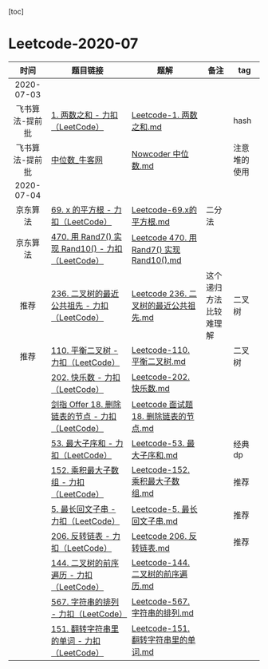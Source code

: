 [toc]

# Leetcode-2020-07


| 时间| 题目链接 | 题解| 备注| tag |
| :----: | ------------------------------------------------------------ | ---------------------------- | ----------------------------------------- | ------------ |
| 2020-07-03|||||
| 飞书算法-提前批 | [1. 两数之和 - 力扣（LeetCode）](https://leetcode-cn.com/problems/two-sum/)  | [Leetcode-1. 两数之和.md](Leetcode/Leetcode-1.%20两数之和.md) |       |    hash  | 
| 飞书算法-提前批 | [中位数_牛客网](https://www.nowcoder.com/practice/2364ff2463984f09904170cf6f67f69a?tpId=40&&tqId=21367&rp=1&ru=/activity/oj&qru=/ta/kaoyan/question-ranking) |[Nowcoder 中位数.md](Nowcoder/Nowcoder-中位数.md) |  | 注意堆的使用 |
| 2020-07-04 | || 
| 京东算法 | [69. x 的平方根 - 力扣（LeetCode）](https://leetcode-cn.com/problems/sqrtx/) | [Leetcode-69.x的平方根.md](Leetcode/Leetcode-69.%20x%20的平方根.md)| 二分法| 
|  京东算法 | [470. 用 Rand7() 实现 Rand10() - 力扣（LeetCode）](https://leetcode-cn.com/problems/implement-rand10-using-rand7/) | [Leetcode 470. 用 Rand7() 实现 Rand10().md](Leetcode/Leetcode%20470.%20用%20Rand7()%20实现%20Rand10().md) |       |      | 
| 推荐  |   [236. 二叉树的最近公共祖先 - 力扣（LeetCode）](https://leetcode-cn.com/problems/lowest-common-ancestor-of-a-binary-tree/)| [Leetcode 236. 二叉树的最近公共祖先.md](Leetcode/Leetcode%20236.%20二叉树的最近公共祖先.md) |     这个递归方法比较难理解  |  二叉树    | 
| 推荐 | [110. 平衡二叉树 - 力扣（LeetCode）](https://leetcode-cn.com/problems/balanced-binary-tree/)  | [Leetcode-110. 平衡二叉树.md](Leetcode/Leetcode-110.%20平衡二叉树.md) |       | 二叉树     | 
|  |  [202. 快乐数 - 力扣（LeetCode）](https://leetcode-cn.com/problems/happy-number/) | [Leetcode-202. 快乐数.md](Leetcode/Leetcode-202.%20快乐数.md) |       |      | 
|  | [剑指 Offer 18. 删除链表的节点 - 力扣（LeetCode）](https://leetcode-cn.com/problems/shan-chu-lian-biao-de-jie-dian-lcof/)  | [Leetcode 面试题18. 删除链表的节点.md](Leetcode/Leetcode-面试题18.%20删除链表的节点.md ) |       |      | 
|  | [53. 最大子序和 - 力扣（LeetCode）](https://leetcode-cn.com/problems/maximum-subarray/)  | [Leetcode-53. 最大子序和.md](Leetcode/Leetcode-53.%20最大子序和.md) |       |   经典 dp  | 
|  | [152. 乘积最大子数组 - 力扣（LeetCode）](https://leetcode-cn.com/problems/maximum-product-subarray/)  | [Leetcode-152. 乘积最大子数组.md](Leetcode/Leetcode-152.%20乘积最大子数组.md) |      |    推荐  | 
|  | [5. 最长回文子串 - 力扣（LeetCode）](https://leetcode-cn.com/problems/longest-palindromic-substring/submissions/)  | [Leetcode-5. 最长回文子串.md](Leetcode/Leetcode-5.%20最长回文子串.md) | |    推荐  | 
|  | [206. 反转链表 - 力扣（LeetCode）](https://leetcode-cn.com/problems/reverse-linked-list/) | [Leetcode 206. 反转链表.md]( Leetcode/Leetcode-206.%20反转链表.md ) | |    推荐  | 
|  | [144. 二叉树的前序遍历 - 力扣（LeetCode）](https://leetcode-cn.com/problems/binary-tree-preorder-traversal/)  | [Leetcode-144. 二叉树的前序遍历.md](Leetcode/Leetcode-144.%20二叉树的前序遍历.md) |       |      | 
|  |  [567. 字符串的排列 - 力扣（LeetCode）](https://leetcode-cn.com/problems/permutation-in-string/) | [Leetcode-567. 字符串的排列.md](Leetcode/Leetcode-567.%20字符串的排列.md) |       |      | 
|  | [151. 翻转字符串里的单词 - 力扣（LeetCode）](https://leetcode-cn.com/problems/reverse-words-in-a-string/)  | [Leetcode-151. 翻转字符串里的单词.md](Leetcode/Leetcode-151.%20翻转字符串里的单词.md) |       |      | 

